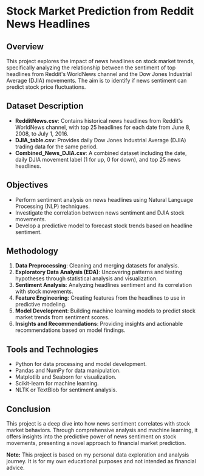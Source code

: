 # Stock Market Prediction from Reddit News Headlines

## Overview
This project explores the impact of news headlines on stock market trends, specifically analyzing the relationship between the sentiment of top headlines from Reddit's WorldNews channel and the Dow Jones Industrial Average (DJIA) movements. The aim is to identify if news sentiment can predict stock price fluctuations.

## Dataset Description
- **RedditNews.csv**: Contains historical news headlines from Reddit's WorldNews channel, with top 25 headlines for each date from June 8, 2008, to July 1, 2016.
- **DJIA_table.csv**: Provides daily Dow Jones Industrial Average (DJIA) trading data for the same period.
- **Combined_News_DJIA.csv**: A combined dataset including the date, daily DJIA movement label (1 for up, 0 for down), and top 25 news headlines.

## Objectives
- Perform sentiment analysis on news headlines using Natural Language Processing (NLP) techniques.
- Investigate the correlation between news sentiment and DJIA stock movements.
- Develop a predictive model to forecast stock trends based on headline sentiment.

## Methodology
1. **Data Preprocessing**: Cleaning and merging datasets for analysis.
2. **Exploratory Data Analysis (EDA)**: Uncovering patterns and testing hypotheses through statistical analysis and visualization.
3. **Sentiment Analysis**: Analyzing headlines sentiment and its correlation with stock movements.
4. **Feature Engineering**: Creating features from the headlines to use in predictive modeling.
5. **Model Development**: Building machine learning models to predict stock market trends from sentiment scores.
6. **Insights and Recommendations**: Providing insights and actionable recommendations based on model findings.

## Tools and Technologies
- Python for data processing and model development.
- Pandas and NumPy for data manipulation.
- Matplotlib and Seaborn for visualization.
- Scikit-learn for machine learning.
- NLTK or TextBlob for sentiment analysis.

## Conclusion
This project is a deep dive into how news sentiment correlates with stock market behaviors. Through comprehensive analysis and machine learning, it offers insights into the predictive power of news sentiment on stock movements, presenting a novel approach to financial market prediction.

**Note:** This project is based on my personal data exploration and analysis journey. It is for my own educational purposes and not intended as financial advice.
